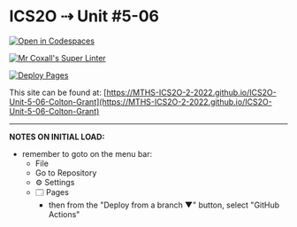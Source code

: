 # ICS2O ⇢ Unit #5-06

[![Open in Codespaces](https://classroom.github.com/assets/launch-codespace-7f7980b617ed060a017424585567c406b6ee15c891e84e1186181d67ecf80aa0.svg)](https://classroom.github.com/open-in-codespaces?assignment_repo_id=11111437)

[![Mr Coxall's Super Linter](https://github.com/MTHS-ICS2O-2-2022/ICS2O-Unit-5-06-Colton-Grant/workflows/Mr%20Coxall's%20Super%20Linter/badge.svg)](https://github.com/MTHS-ICS2O-2-2022/ICS2O-Unit-5-06-Colton-Grant/actions)

[![Deploy Pages](https://github.com/MTHS-ICS2O-2-2022/ICS2O-Unit-5-06-Colton-Grant/workflows/Deploy%20Pages/badge.svg)](https://github.com/MTHS-ICS2O-2-2022/ICS2O-Unit-5-06-Colton-Grant/actions)

This site can be found at: [https://MTHS-ICS2O-2-2022.github.io/ICS2O-Unit-5-06-Colton-Grant](https://MTHS-ICS2O-2-2022.github.io/ICS2O-Unit-5-06-Colton-Grant)

---

**NOTES ON INITIAL LOAD:**
- remember to goto on the menu bar:
  - File
  - Go to Repository
  - ⚙ Settings
  - 🗔 Pages
    - then from the "Deploy from a branch ▼" button, select "GitHub Actions"
